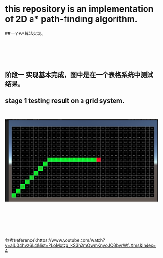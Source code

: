 
# this repository is an implementation of 2D a\* path-finding algorithm.

##一个A\*算法实现。

<br/>
<br/>
<br/>
<br/>

## 阶段一 实现基本完成，图中是在一个表格系统中测试结果。
## stage 1 testing result on a grid system. 
<br/>

![image](https://raw.githubusercontent.com/waizui/AstarPathFindingTutorial/master/GitResources/stage1.jpg)





<br/>
<br/>
<br/>
<br/>
<br/>


参考(reference):https://www.youtube.com/watch?v=alU04hvz6L4&list=PLoMxtzg_kS3h2mOwmKnyoJCGbyrWfJXms&index=4
